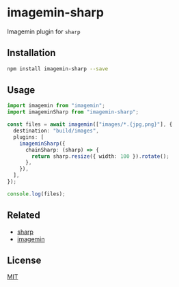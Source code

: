 # imagemin-sharp

Imagemin plugin for `sharp`

## Installation

```bash
npm install imagemin-sharp --save
```

## Usage

```ts
import imagemin from "imagemin";
import imageminSharp from "imagemin-sharp";

const files = await imagemin(["images/*.{jpg,png}"], {
  destination: "build/images",
  plugins: [
    imageminSharp({
      chainSharp: (sharp) => {
        return sharp.resize({ width: 100 }).rotate();
      },
    }),
  ],
});

console.log(files);
```

## Related

- [sharp](https://sharp.pixelplumbing.com/)
- [imagemin](https://github.com/imagemin/imagemin)

## License

[MIT](./LICENSE)
